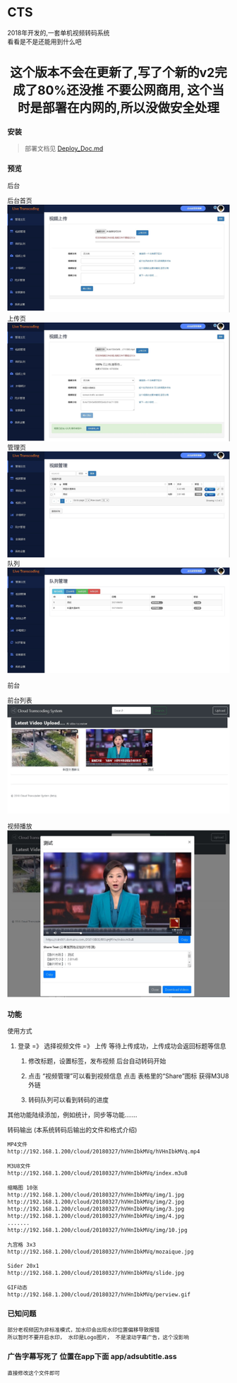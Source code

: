 # CTS

2018年开发的,一套单机视频转码系统          
看看是不是还能用到什么吧
            
<h1><center> 
这个版本不会在更新了,写了个新的v2完成了80%还没推 
不要公网商用, 这个当时是部署在内网的,所以没做安全处理     
</center></h1>
        
### 安装

>部署文档见 [Deploy_Doc.md](./Deploy_Doc.md)

### 预览

后台          

后台首页        
![](.screen/1_backed_index.jpg)
上传页
![](.screen/2_backed_upload.jpg)
管理页
![](.screen/3_backed_videomanage.jpg)
队列
![](.screen/4_backed_queue.jpg)

前台

前台列表        
![](.screen/1_front_list.jpg)

视频播放
![](.screen/1_front_player.jpg)

### 功能

使用方式

1. 登录 =》 选择视频文件 =》 上传
   等待上传成功，上传成功会返回标题等信息

   1. 修改标题，设置标签，发布视频
      后台自动转码开始

   2. 点击 “视频管理”可以看到视频信息
      点击 表格里的“Share”图标 获得M3U8外链

   3. 转码队列可以看到转码的进度

其他功能陆续添加，例如统计，同步等功能.......

转码输出
(本系统转码后输出的文件和格式介绍)

    MP4文件
    http://192.168.1.200/cloud/20180327/hVHnIbkMVq/hVHnIbkMVq.mp4

	M3U8文件
	http://192.168.1.200/cloud/20180327/hVHnIbkMVq/index.m3u8

	缩略图 10张
	http://192.168.1.200/cloud/20180327/hVHnIbkMVq/img/1.jpg
	http://192.168.1.200/cloud/20180327/hVHnIbkMVq/img/2.jpg
	http://192.168.1.200/cloud/20180327/hVHnIbkMVq/img/3.jpg
	http://192.168.1.200/cloud/20180327/hVHnIbkMVq/img/4.jpg
	.......
	http://192.168.1.200/cloud/20180327/hVHnIbkMVq/img/10.jpg

	九宫格 3x3
	http://192.168.1.200/cloud/20180327/hVHnIbkMVq/mozaique.jpg

	Sider 20x1
	http://192.168.1.200/cloud/20180327/hVHnIbkMVq/slide.jpg

	GIF动态
	http://192.168.1.200/cloud/20180327/hVHnIbkMVq/perview.gif


### 已知问题

    部分老视频因为非标准模式，加水印会出现水印位置偏移导致报错
    所以暂时不要开启水印， 水印是Logo图片， 不是滚动字幕广告，这个没影响

### 广告字幕写死了  位置在app下面 app/adsubtitle.ass
    直接修改这个文件即可

